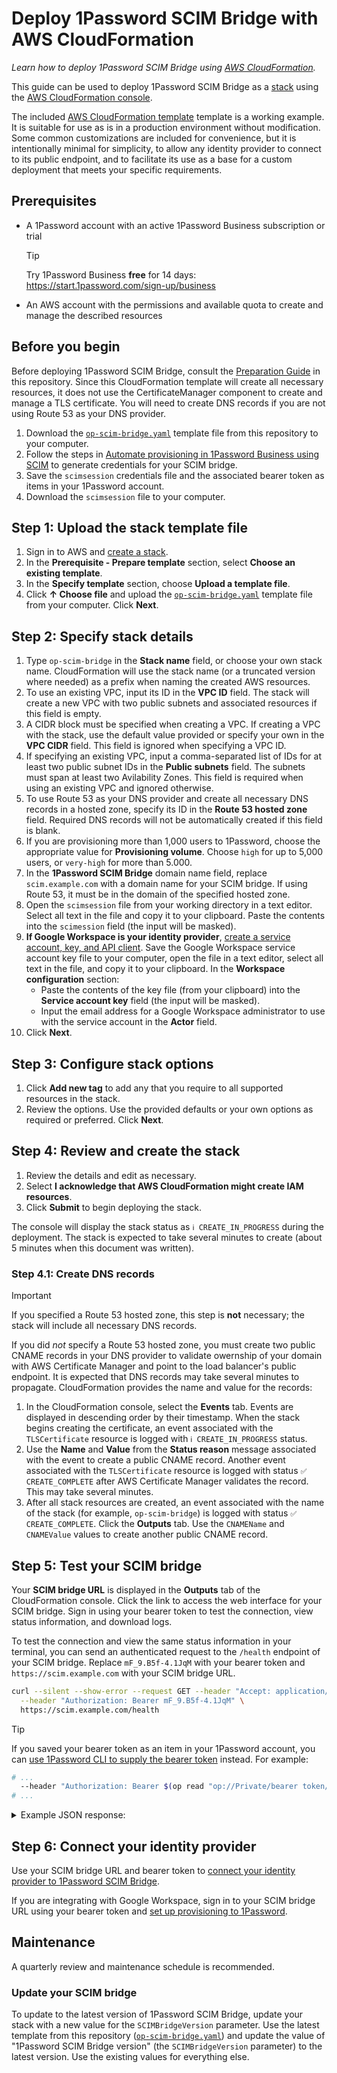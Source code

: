 # Deploy 1Password SCIM Bridge with AWS CloudFormation

_Learn how to deploy 1Password SCIM Bridge using [AWS CloudFormation](https://docs.aws.amazon.com/cloudformation/index.html)._

This guide can be used to deploy 1Password SCIM Bridge as a [stack](https://docs.aws.amazon.com/AWSCloudFormation/latest/UserGuide/cfn-whatis-concepts.html#cfn-concepts-stacks) using the [AWS CloudFormation console](https://docs.aws.amazon.com/AWSCloudFormation/latest/UserGuide/cfn-using-console.html).

The included [AWS CloudFormation template](https://docs.aws.amazon.com/AWSCloudFormation/latest/UserGuide/stack-templates-overview.html) template is a working example. It is suitable for use as is in a production environment without modification. Some common customizations are included for convenience, but it is intentionally minimal for simplicity, to allow any identity provider to connect to its public endpoint, and to facilitate its use as a base for a custom deployment that meets your specific requirements.

## Prerequisites

- A 1Password account with an active 1Password Business subscription or trial
  > [!TIP]
  > Try 1Password Business **free** for 14 days: <https://start.1password.com/sign-up/business>
- An AWS account with the permissions and available quota to create and manage the described resources

## Before you begin

Before deploying 1Password SCIM Bridge, consult the [Preparation Guide](/PREPARATION.md) in this repository. Since this CloudFormation template will create all necessary resources, it does not use the CertificateManager component to create and manage a TLS certificate. You will need to create DNS records if you are not using Route 53 as your DNS provider.

1. Download the [`op-scim-bridge.yaml`](./op-scim-bridge.yaml) template file from this repository to your computer.
2. Follow the steps in [Automate provisioning in 1Password Business using SCIM](https://support.1password.com/scim/#step-1-set-up-and-deploy-1password-scim-bridge) to generate credentials for your SCIM bridge.
3. Save the `scimsession` credentials file and the associated bearer token as items in your 1Password account.
4. Download the `scimsession` file to your computer.

## Step 1: Upload the stack template file

1. Sign in to AWS and [create a stack](https://console.aws.amazon.com/cloudformation/home#/stacks/create).
2. In the **Prerequisite - Prepare template** section, select **Choose an existing template**.
3. In the **Specify template** section, choose **Upload a template file**.
4. Click **↑ Choose file** and upload the [`op-scim-bridge.yaml`](./op-scim-bridge.yaml) template file from your computer. Click **Next**.

## Step 2: Specify stack details

1. Type `op-scim-bridge` in the **Stack name** field, or choose your own stack name. CloudFormation will use the stack name (or a truncated version where needed) as a prefix when naming the created AWS resources.
2. To use an existing VPC, input its ID in the **VPC ID** field. The stack will create a new VPC with two public subnets and associated resources if this field is empty.
3. A CIDR block must be specified when creating a VPC. If creating a VPC with the stack, use the default value provided or specify your own in the **VPC CIDR** field. This field is ignored when specifying a VPC ID.
4. If specifying an existing VPC, input a comma-separated list of IDs for at least two public subnet IDs in the **Public subnets** field. The subnets must span at least two Avilability Zones. This field is required when using an existing VPC and ignored otherwise.
5. To use Route 53 as your DNS provider and create all necessary DNS records in a hosted zone, specify its ID in the **Route 53 hosted zone** field. Required DNS records will not be automatically created if this field is blank.
6. If you are provisioning more than 1,000 users to 1Password, choose the appropriate value for **Provisioning volume**. Choose `high` for up to 5,000 users, or `very-high` for more than 5.000.
7. In the **1Password SCIM Bridge** domain name field, replace `scim.example.com` with a domain name for your SCIM bridge. If using Route 53, it must be in the domain of the specified hosted zone.
8. Open the `scimsession` file from your working directory in a text editor. Select all text in the file and copy it to your clipboard. Paste the contents into the `scimession` field (the input will be masked).
9. **If Google Workspace is your identity provider**, [create a service account, key, and API client](https://support.1password.com/scim-google-workspace/#step-1-create-a-google-service-account-key-and-api-client). Save the Google Workspace service account key file to your computer, open the file in a text editor, select all text in the file, and copy it to your clipboard. In the **Workspace configuration** section:
   - Paste the contents of the key file (from your clipboard) into the **Service account key** field (the input will be masked).
   - Input the email address for a Google Workspace administrator to use with the service account in the **Actor** field.
10. Click **Next**.

## Step 3: Configure stack options

1. Click **Add new tag** to add any that you require to all supported resources in the stack.
2. Review the options. Use the provided defaults or your own options as required or preferred. Click **Next**.

## Step 4: Review and create the stack

1. Review the details and edit as necessary.
2. Select **I acknowledge that AWS CloudFormation might create IAM resources**.
3. Click **Submit** to begin deploying the stack.

The console will display the stack status as `ℹ️ CREATE_IN_PROGRESS` during the deployment. The stack is expected to take several minutes to create (about 5 minutes when this document was written).

### Step 4.1: Create DNS records

> [!IMPORTANT]
> If you specified a Route 53 hosted zone, this step is **not** necessary; the stack will include all necessary DNS records.

If you did _not_ specify a Route 53 hosted zone, you must create two public CNAME records in your DNS provider to validate owernship of your domain with AWS Certificate Manager and point to the load balancer's public endpoint. It is expected that DNS records may take several minutes to propagate. CloudFormation provides the name and value for the records:

1. In the CloudFormation console, select the **Events** tab. Events are displayed in descending order by their timestamp. When the stack begins creating the certificate, an event associated with the `TLSCertificate` resource is logged with `ℹ️ CREATE_IN_PROGRESS` status.
2. Use the **Name** and **Value** from the **Status reason** message associated with the event to create a public CNAME record. Another event associated with the `TLSCertificate` resource is logged with status `✅ CREATE_COMPLETE` after AWS Certificate Manager validates the record. This may take several minutes.
3. After all stack resources are created, an event associated with the name of the stack (for example, `op-scim-bridge`) is logged with status `✅ CREATE_COMPLETE`. Click the **Outputs** tab. Use the `CNAMEName` and `CNAMEValue` values to create another public CNAME record.

## Step 5: Test your SCIM bridge

Your **SCIM bridge URL** is displayed in the **Outputs** tab of the CloudFormation console. Click the link to access the web interface for your SCIM bridge. Sign in using your bearer token to test the connection, view status information, and download logs.

To test the connection and view the same status information in your terminal, you can send an authenticated request to the `/health` endpoint of your SCIM bridge. Replace `mF_9.B5f-4.1JqM` with your bearer token and `https://scim.example.com` with your SCIM bridge URL.

```sh
curl --silent --show-error --request GET --header "Accept: application/json" \
  --header "Authorization: Bearer mF_9.B5f-4.1JqM" \
  https://scim.example.com/health
```

> [!TIP]
> If you saved your bearer token as an item in your 1Password account, you can [use 1Password CLI to supply the bearer token](https://developer.1password.com/docs/cli/secrets-scripts#option-2-use-op-read-to-read-secrets) instead. For example:
>
> ```sh
> # ...
>   --header "Authorization: Bearer $(op read "op://Private/bearer token/credential")"
> # ...
> ```

<details>
<summary>Example JSON response:</summary>

```json
{
  "build": "209131",
  "version": "2.9.13",
  "reports": [
    {
      "source": "ConfirmationWatcher",
      "time": "2025-05-09T14:06:09Z",
      "expires": "2025-05-09T14:16:09Z",
      "state": "healthy"
    },
    {
      "source": "RedisCache",
      "time": "2025-05-09T14:06:09Z",
      "expires": "2025-05-09T14:16:09Z",
      "state": "healthy"
    },
    {
      "source": "SCIMServer",
      "time": "2025-05-09T14:06:56Z",
      "expires": "2025-05-09T14:16:56Z",
      "state": "healthy"
    },
    {
      "source": "StartProvisionWatcher",
      "time": "2025-05-09T14:06:09Z",
      "expires": "2025-05-09T14:16:09Z",
      "state": "healthy"
    }
  ],
  "retrievedAt": "2025-05-09T14:06:56Z"
}
```

</details>

## Step 6: Connect your identity provider

Use your SCIM bridge URL and bearer token to [connect your identity provider to 1Password SCIM Bridge](https://support.1password.com/scim/#step-3-connect-your-identity-provider).

If you are integrating with Google Workspace, sign in to your SCIM bridge URL using your bearer token and [set up provisioning to 1Password](https://support.1password.com/scim-google-workspace/#22-set-up-provisioning-to-1password).

## Maintenance

A quarterly review and maintenance schedule is recommended.

### Update your SCIM bridge

To update to the latest version of 1Password SCIM Bridge, update your stack with a new value for the `SCIMBridgeVersion` parameter. Use the latest template from this repository ([`op-scim-bridge.yaml`](./op-scim-bridge.yaml)) and update the value of "1Password SCIM Bridge version" (the `SCIMBridgeVersion` parameter) to the latest version. Use the existing values for everything else.
